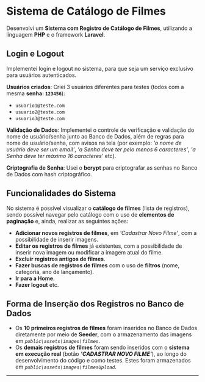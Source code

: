 # Sistema de Catálogo de Filmes

Desenvolvi um **Sistema com Registro de Catálogo de Filmes**, utilizando a linguagem **PHP** e o framework **Laravel**.

## Login e Logout

Implementei login e logout no sistema, para que seja um serviço exclusivo para usuários autenticados.

**Usuários criados**: Criei 3 usuários diferentes para testes (todos com a mesma **senha: `123456`**):
  - `usuario1@teste.com`
  - `usuario2@teste.com`
  - `usuario3@teste.com`
    
**Validação de Dados**: Implementei o controle de verificação e validação do nome de usuário/senha junto ao Banco de Dados, além de regras para nome de usuário/senha, com avisos na tela (por exemplo: _'o nome de usuário deve ser um email'_, _'a Senha deve ter pelo menos 6 caracteres'_, _'a Senha deve ter máximo 16 caracteres'_ etc).
  
**Criptografia de Senha**: Usei o **bcrypt** para criptografar as senhas no Banco de Dados com hash criptográfico.

## Funcionalidades do Sistema

No sistema é possível visualizar o **catálogo de filmes** (lista de registros), sendo possível navegar pelo catálogo com o uso de **elementos de paginação** e, ainda, realizar as seguintes ações:

- **Adicionar novos registros de filmes**, em *'Cadastrar Novo Filme'*, com a possibilidade de inserir imagens.
- **Editar os registros de filmes** já existentes, com a possibilidade de inserir nova imagem ou modificar a imagem atual do filme.
- **Excluir registros antigos de filmes**.
- **Fazer buscas de registros de filmes** com o uso de **filtros** (nome, categoria, ano de lançamento).
- **Ir para a Home**.
- **Fazer logout** etc.

## Forma de Inserção dos Registros no Banco de Dados

- Os **10 primeiros registros de filmes** foram inseridos no Banco de Dados diretamente por meio de **Seeder**, com o armazenamento das imagens em _`public\assets\images\filmes`_.
- Os **demais registros de filmes** foram sendo inseridos com o **sistema em execução real** (botão **_'CADASTRAR NOVO FILME'_**), ao longo do desenvolvimento do código e como testes. Estes foram armazenados em _`public\assets\images\filmesUpload`_.

---
